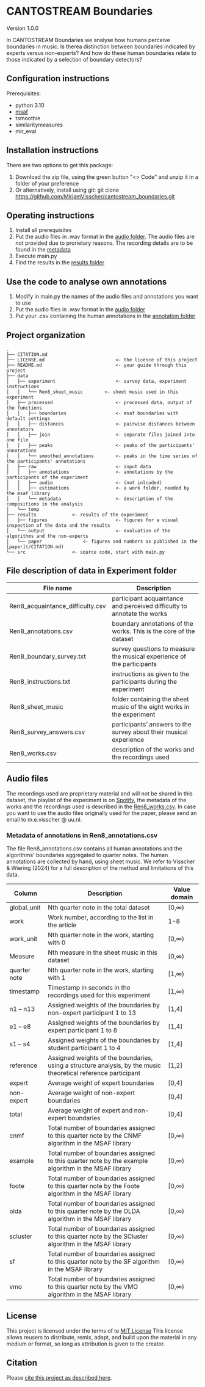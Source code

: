 # CANTOSTREAM Boundaries
Version 1.0.0

In CANTOSTREAM Boundaries we analyse how humans perceive boundaries in music. Is therea distinction between boundaries indicated by experts versus non-experts? And how do these human boundaries relate to those indicated by a selection of boundary detectors?

## Configuration instructions
Prerequisites:
- python 3.10
- [msaf](https://github.com/urinieto/msaf)
- tsmoothie
- similaritymeasures
- mir_eval

## Installation instructions
There are two options to get this package:
1. Download the zip file, using the green button "<> Code" and unzip it in a folder of your preference
2. Or alternatively, install using git: git clone https://github.com/MirjamVisscher/cantostream_boundaries.git

## Operating instructions
1. Install all prerequisites
2. Put the audio files in .wav format in the [audio folder](/data/raw/audio/). The audio files are not provided due to prorietary reasons. The recording details are to be found in the [metadata](/data/raw/metadata/)
3. Execute main.py
4. Find the results in the [results folder](/results/)
 
## Use the code to analyse own annotations
1. Modify in main.py the names of the audio files and annotations you want to use
2. Put the audio files in .wav format in the [audio folder](/data/raw/audio/)
3. Put your .csv containing the human annotations in the [annotation folder](/data/annotations/)
    
## Project organization
```
.
├── CITATION.md                      
├── LICENSE.md                       	<- the licence of this project
├── README.md                        	<- your guide through this project
├── data
│   ├── experiment                   	<- survey data, experiment instructions
│   │   └── Ren8_sheet_music		<- sheet music used in this experiment
│   ├── processed                    	<- processed data, output of the functions
│   │   ├── boundaries               	<- msaf boundaries with default settings
│   │   ├── distances                	<- pairwise distances between annotators
│   │   ├── join                     	<- separate files joined into one file
│   │   ├── peaks                    	<- peaks of the participants' annotations
│   │   └── smoothed_annotations     	<- peaks in the time series of the participants' annotations
│   ├── raw                          	<- input data
│   │   ├── annotations              	<- annotations by the participants of the experiment 
│   │   ├── audio                   	<- (not inlcuded)
│   │   ├── estimations              	<- a work folder, needed by the msaf library
│   │   └── metadata                   	<- description of the compositions in the analysis
│   └── temp
├── results				<- results of the experiment
│   ├── figures                      	<- figures for a visual inspection of the data and the results
│   └── output                       	<- evaluation of the algorithms and the non-experts
│   └── paper				<- figures and numbers as published in the [paper](/CITATION.md)
└── src					<- source code, start with main.py

```
## File description of data in Experiment folder
| File name       			| Description                                                                	|
|---------------------------------------|-------------------------------------------------------------------------------|
| Ren8_acquaintance_difficulty.csv	| participant acquaintance and perceived difficulty to annotate the works	|
| Ren8_annotations.csv			| boundary annotations of the works. This is the core of the dataset		|
| Ren8_boundary_survey.txt		| survey questions to measure the musical experience of the participants	|
| Ren8_instructions.txt			| instructions as given to the participants during the experiment		|
| Ren8_sheet_music			| folder containing the sheet music of the eight works in the experiment	|
| Ren8_survey_answers.csv		| participants’ answers to the survey about their musical experience		|
| Ren8_works.csv   			| description of the works and the recordings used				|


## Audio files 
The recordings used are proprietary material and will not be shared in this dataset, the playlist of the experiment is on [Spotify](https://open.spotify.com/playlist/5vJzuTQ345fW8iwbWx6UIn?si=ac1cd856ef17484a), the metadata of the works and the recordings used is described in the [Ren8_works.csv](/data/raw/Ren8_works.csv). In case you want to use the audio files originally used for the paper, please send an email to m.e.visscher @ uu.nl.


### Metadata of annotations in Ren8_annotations.csv
The file Ren8_annotations.csv contains all human annotations and the algorithms' boundaries aggregated to quarter notes.
The human annotations are collected by hand, using sheet music. We refer to Visscher & Wiering (2024) for a full description of the method and limitations of this data.


| Column       | Description                                                                                                    | Value domain |
|--------------|----------------------------------------------------------------------------------------------------------------|--------------|
| global_unit  | Nth quarter note in the total dataset                                                                          | [0,∞)        |
| work         | Work number, according to the list in the article                                                              | 1-8          |
| work_unit    | Nth quarter note in the work, starting with 0                                                                  | [0,∞)        |
| Measure      | Nth measure in the sheet music in this dataset                                                                 | [0,∞)        |
| quarter note | Nth quarter note in the work, starting with 1                                                                  | [1,∞)        |
| timestamp    | Timestamp in seconds in the recordings used for this experiment                                                | [1,∞)        |
| n1 – n13     | Assigned weights of the boundaries by non-expert participant 1 to 13                                           | [1,4]        |
| e1 – e8      | Assigned weights of the boundaries by expert participant 1 to 8                                                | [1,4]        |
| s1 – s4      | Assigned weights of the boundaries by student participant 1 to 4                                               | [1,4]        |
| reference    | Assigned weights of the boundaries, using a structure analysis, by the music theoretical reference participant | [1,2]        |
| expert       | Average weight of expert boundaries                                                                            | [0,4]        |
| non-expert   | Average weight of non-expert boundaries                                                                        | [0,4]        |
| total        | Average weight of expert and non-expert boundaries                                                             | [0,4]        |
| cnmf         | Total number of boundaries assigned to this quarter note by the CNMF algorithm in the MSAF library             | [0,∞)        |
| example      | Total number of boundaries assigned to this quarter note by the example algorithm in the MSAF library          | [0,∞)        |
| foote        | Total number of boundaries assigned to this quarter note by the Foote algorithm in the MSAF library            | [0,∞)        |
| olda         | Total number of boundaries assigned to this quarter note by the OLDA algorithm in the MSAF library             | [0,∞)        |
| scluster     | Total number of boundaries assigned to this quarter note by the SCluster algorithm in the MSAF library         | [0,∞)        |
| sf           | Total number of boundaries assigned to this quarter note by the SF algorithm in the MSAF library               | [0,∞)        |
| vmo          | Total number of boundaries assigned to this quarter note by the VMO algorithm in the MSAF library              | [0,∞)        |

## License

This project is licensed under the terms of te [MIT License](/LICENSE)
This license allows reusers to distribute, remix, adapt, and build upon the material in any medium or format, so long as attribution is given to the creator.

## Citation

Please [cite this project as described here](/CITATION.md).
